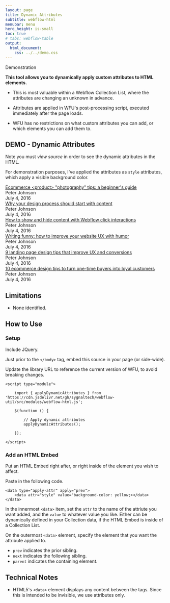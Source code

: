 ```yaml
---
layout: page
title: Dynamic Attributes
subtitle: webflow-html
menubar: menu
hero_height: is-small
toc: true
# tabs: webflow-table
output:
  html_document:
    css: ../../demo.css
---
```


<span class="tag is-danger is-medium is-light">Demonstration</span>

**This tool allows you to dynamically apply custom attributes to HTML elements.**

- This is most valuable within a Webflow Collection List, where the attributes are changing an unknown in advance.

- Attributes are applied in WFU's post-processing script, executed immediately after the page loads.

- WFU has no restrictions on what custom attributes you can add, or which elements you can add them to.

## DEMO - Dynamic Attributes

Note you must *view source* in order to see the dynamic attributes in the HTML.

For demonstration purposes, I've applied the attributes as `style` attributes, which apply a visible background color.



<div class="section tint wf-section">
    <div class="container w-container">
        <div class="blog-posts-list-wrapper w-dyn-list">
            <div role="list" class="blog-posts-list archive w-clearfix w-dyn-items w-row">
                <div role="listitem" class="simple-blog-post-item archive w-clearfix w-dyn-item w-col w-col-6">
                    <a href="/blog/ecommerce-product-photography-tips-a-beginners-guide" style="background-image:url(&quot;https://assets.website-files.com/61287c86fd689080a7ac6fe4/61287c86fd6890c56eac6ff1_Photo-1.jpg&quot;)" class="simple-blog-image-block small w-inline-block"><div class="blog-post-overlay light"></div></a>
                    <a href="/blog/ecommerce-product-photography-tips-a-beginners-guide" class="blog-post-title-link archive-title">Ecommerce &lt;product&gt; &quot;photography&quot; tips: a beginner's guide</a>
                    <div class="w-embed w-script">
                        <data type="apply-attr" apply="prev">
                            <data attr="style" value="background-color: yellow;"></data>
                        </data>
                    </div>
                    <div class="archive-title-wrapper w-clearfix">
                        <div class="archive-info-block w-clearfix">
                            <img src="https://assets.website-files.com/61287c86fd689080a7ac6fe4/61287c86fd68906f45ac6ff0_Testimonial-10.jpg" alt="" class="blog-author-image" />
                            <div class="blog-author-name archive">Peter Johnson</div>
                        </div>
                        <div class="archive-info-block w-clearfix">
                            <div class="blog-post-date archive-date">July 4, 2016</div>
                        </div>
                    </div>
                </div>
                <div role="listitem" class="simple-blog-post-item archive w-clearfix w-dyn-item w-col w-col-6">
                    <a href="/blog/why-your-design-process-should-start-with-content" style="background-image:url(&quot;https://assets.website-files.com/61287c86fd689080a7ac6fe4/61287c86fd68901d70ac6fee_Photo-6.jpg&quot;)" class="simple-blog-image-block small w-inline-block"><div class="blog-post-overlay light"></div></a>
                    <a href="/blog/why-your-design-process-should-start-with-content" class="blog-post-title-link archive-title">Why your design process should start with content</a>
                    <div class="w-embed w-script">
                        <data type="apply-attr" apply="prev">
                            <data attr="style" value="background-color: yellow;"></data>
                        </data>
                    </div>
                    <div class="archive-title-wrapper w-clearfix">
                        <div class="archive-info-block w-clearfix">
                            <img src="https://assets.website-files.com/61287c86fd689080a7ac6fe4/61287c86fd68906f45ac6ff0_Testimonial-10.jpg" alt="" class="blog-author-image" />
                            <div class="blog-author-name archive">Peter Johnson</div>
                        </div>
                        <div class="archive-info-block w-clearfix">
                            <div class="blog-post-date archive-date">July 4, 2016</div>
                        </div>
                    </div>
                </div>
                <div role="listitem" class="simple-blog-post-item archive w-clearfix w-dyn-item w-col w-col-6">
                    <a href="/blog/how-to-show-and-hide-content-with-webflow-click-interactions-copy" style="background-image:url(&quot;https://assets.website-files.com/61287c86fd689080a7ac6fe4/61287c86fd6890d83aac6fef_Photo-5.jpg&quot;)" class="simple-blog-image-block small w-inline-block"><div class="blog-post-overlay light"></div></a>
                    <a href="/blog/how-to-show-and-hide-content-with-webflow-click-interactions-copy" class="blog-post-title-link archive-title">How to show and hide content with Webflow click interactions</a>
                    <div class="w-embed w-script">
                        <data type="apply-attr" apply="next">
                            <data attr="style" value="background-color: yellow;"></data>
                        </data>
                    </div>
                    <div class="archive-title-wrapper w-clearfix">
                        <div class="archive-info-block w-clearfix">
                            <img src="https://assets.website-files.com/61287c86fd689080a7ac6fe4/61287c86fd68906f45ac6ff0_Testimonial-10.jpg" alt="" class="blog-author-image" />
                            <div class="blog-author-name archive">Peter Johnson</div>
                        </div>
                        <div class="archive-info-block w-clearfix">
                            <div class="blog-post-date archive-date">July 4, 2016</div>
                        </div>
                    </div>
                </div>
                <div role="listitem" class="simple-blog-post-item archive w-clearfix w-dyn-item w-col w-col-6">
                    <a href="/blog/writing-funny-how-to-improve-your-website-ux-with-humor" style="background-image:url(&quot;https://assets.website-files.com/61287c86fd689080a7ac6fe4/61287c86fd68904692ac6ff3_Photo-3.jpg&quot;)" class="simple-blog-image-block small w-inline-block"><div class="blog-post-overlay light"></div></a>
                    <a href="/blog/writing-funny-how-to-improve-your-website-ux-with-humor" class="blog-post-title-link archive-title">Writing funny: how to improve your website UX with humor</a>
                    <div class="w-embed w-script">
                        <data type="apply-attr" apply="prev">
                            <data attr="style" value="background-color: lightblue;"></data>
                        </data>
                    </div>
                    <div class="archive-title-wrapper w-clearfix">
                        <div class="archive-info-block w-clearfix">
                            <img src="https://assets.website-files.com/61287c86fd689080a7ac6fe4/61287c86fd68906f45ac6ff0_Testimonial-10.jpg" alt="" class="blog-author-image" />
                            <div class="blog-author-name archive">Peter Johnson</div>
                        </div>
                        <div class="archive-info-block w-clearfix">
                            <div class="blog-post-date archive-date">July 4, 2016</div>
                        </div>
                    </div>
                </div>
                <div role="listitem" class="simple-blog-post-item archive w-clearfix w-dyn-item w-col w-col-6">
                    <a href="/blog/9-landing-page-design-tips-that-improve-ux-and-conversions" style="background-image:url(&quot;https://assets.website-files.com/61287c86fd689080a7ac6fe4/61287c86fd6890a59bac6ff2_Photo-2.jpg&quot;)" class="simple-blog-image-block small w-inline-block"><div class="blog-post-overlay light"></div></a>
                    <a href="/blog/9-landing-page-design-tips-that-improve-ux-and-conversions" class="blog-post-title-link archive-title">9 landing page design tips that improve UX and conversions</a>
                    <div class="w-embed w-script">
                        <data type="apply-attr" apply="parent">
                            <data attr="style" value="background-color: yellow;"></data>
                        </data>
                    </div>
                    <div class="archive-title-wrapper w-clearfix">
                        <div class="archive-info-block w-clearfix">
                            <img src="https://assets.website-files.com/61287c86fd689080a7ac6fe4/61287c86fd68906f45ac6ff0_Testimonial-10.jpg" alt="" class="blog-author-image" />
                            <div class="blog-author-name archive">Peter Johnson</div>
                        </div>
                        <div class="archive-info-block w-clearfix">
                            <div class="blog-post-date archive-date">July 4, 2016</div>
                        </div>
                    </div>
                </div>
                <div role="listitem" class="simple-blog-post-item archive w-clearfix w-dyn-item w-col w-col-6">
                    <a href="/blog/10-ecommerce-design-tips-to-turn-one-time-buyers-into-loyal-customers" style="background-image:url(&quot;https://assets.website-files.com/61287c86fd689080a7ac6fe4/61287c86fd6890c56eac6ff1_Photo-1.jpg&quot;)" class="simple-blog-image-block small w-inline-block"><div class="blog-post-overlay light"></div></a>
                    <a href="/blog/10-ecommerce-design-tips-to-turn-one-time-buyers-into-loyal-customers" class="blog-post-title-link archive-title">10 ecommerce design tips to turn one-time buyers into loyal customers</a>
                    <div class="w-embed w-script">
                        <data type="apply-attr" apply="prev">
                            <data attr="style" value="background-color: lightgreen;"></data>
                        </data>
                    </div>
                    <div class="archive-title-wrapper w-clearfix">
                        <div class="archive-info-block w-clearfix">
                            <img src="https://assets.website-files.com/61287c86fd689080a7ac6fe4/61287c86fd68906f45ac6ff0_Testimonial-10.jpg" alt="" class="blog-author-image" />
                            <div class="blog-author-name archive">Peter Johnson</div>
                        </div>
                        <div class="archive-info-block w-clearfix">
                            <div class="blog-post-date archive-date">July 4, 2016</div>
                        </div>
                    </div>
                </div>
            </div>
        </div>
    </div>
</div>
 

## Limitations

<ul>
    <li>None identified.</li>
</ul>


## How to Use

### Setup

Include JQuery.

Just prior to the `</body>` tag, embed this source in your page (or side-wide).

Update the library URL to reference the current version of WFU, to avoid breaking changes.

```
<script type="module">

    import { applyDynamicAttributes } from 'https://cdn.jsdelivr.net/gh/sygnaltech/webflow-util/src/modules/webflow-html.js';

    $(function () {

        // Apply dynamic attributes
        applyDynamicAttributes();

    });

</script>
```


### Add an HTML Embed

Put an HTML Embed right after, or right inside of the element you wish to affect.

Paste in the following code.


```
<data type="apply-attr" apply="prev">
    <data attr="style" value="background-color: yellow;></data>
</data>
```

In the innermost `<data>` item, set the `attr` to the name of the attriute you want added, and the `value` to whatever value you like. Either can be dynamically defined in your Collection data, if the HTML Embed is inside of a Collection List.

On the outermost `<data>` element, specify the element that you want the attribute applied to.

- `prev` indicates the prior sibling.
- `next` indicates the following sibling.
- `parent` indicates the containing element.


## Technical Notes

- HTML5's `<data>` element displays any content between the tags. Since this is intended to be invisible, we use attributes only.



<script src="https://d3e54v103j8qbb.cloudfront.net/js/jquery-3.5.1.min.dc5e7f18c8.js?site=61287c86fd6890b8d2ac6fdc" type="text/javascript" integrity="sha256-9/aliU8dGd2tb6OSsuzixeV4y/faTqgFtohetphbbj0=" crossorigin="anonymous"></script>

<script type="module">

    import { applyDynamicAttributes } from 'https://cdn.jsdelivr.net/gh/sygnaltech/webflow-util/src/modules/webflow-html.js';

    $(function () {

        // Apply dynamic attributes
        applyDynamicAttributes();

    });

</script>



